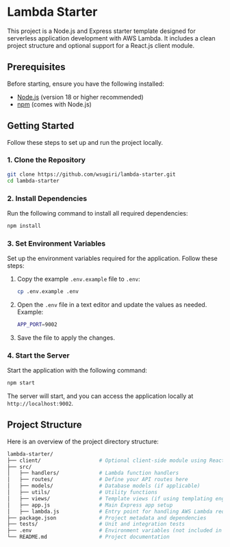 # Lambda Starter

This project is a Node.js and Express starter template designed for serverless application development with AWS Lambda. It includes a clean project structure and optional support for a React.js client module.

## Prerequisites

Before starting, ensure you have the following installed:

- [Node.js](https://nodejs.org/) (version 18 or higher recommended)
- [npm](https://www.npmjs.com/) (comes with Node.js)

## Getting Started

Follow these steps to set up and run the project locally.

### 1. Clone the Repository

```bash
git clone https://github.com/wsugiri/lambda-starter.git
cd lambda-starter
```

### 2. Install Dependencies

Run the following command to install all required dependencies:

```bash
npm install
```

### 3. Set Environment Variables

Set up the environment variables required for the application. Follow these steps:

1. Copy the example `.env.example` file to `.env`:
   ```bash
   cp .env.example .env
   ```
2. Open the `.env` file in a text editor and update the values as needed. Example:   
   ```bash
   APP_PORT=9002
   ```
3. Save the file to apply the changes.



### 4. Start the Server
Start the application with the following command:
   ```bash
   npm start
   ```
The server will start, and you can access the application locally at `http://localhost:9002`.

## Project Structure
Here is an overview of the project directory structure:
```bash
lambda-starter/
├── client/                   # Optional client-side module using React.js
├── src/
│   ├── handlers/             # Lambda function handlers
│   ├── routes/               # Define your API routes here
│   ├── models/               # Database models (if applicable)
│   ├── utils/                # Utility functions
│   ├── views/                # Template views (if using templating engines)
│   ├── app.js                # Main Express app setup
│   ├── lambda.js             # Entry point for handling AWS Lambda requests
├── package.json              # Project metadata and dependencies
├── tests/                    # Unit and integration tests
├── .env                      # Environment variables (not included in repo)
└── README.md                 # Project documentation
```
